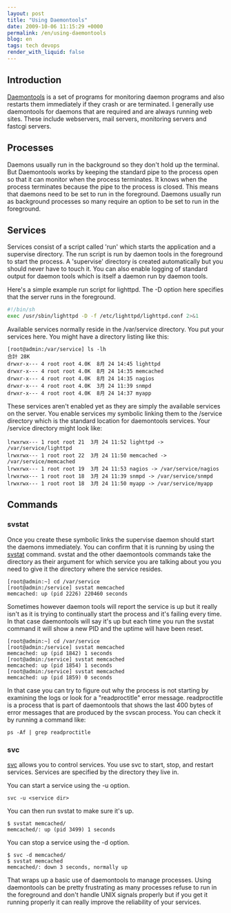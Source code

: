 ```yaml
---
layout: post
title: "Using Daemontools"
date: 2009-10-06 11:15:29 +0000
permalink: /en/using-daemontools
blog: en
tags: tech devops
render_with_liquid: false
---
```


## Introduction

[Daemontools](http://cr.yp.to/daemontools.html) is a set of programs for
monitoring daemon programs and also restarts them immediately if they
crash or are terminated. I generally use daemontools for daemons that
are required and are always running web sites. These include webservers,
mail servers, monitoring servers and fastcgi servers.

## Processes

Daemons usually run in the background so they don't hold up the
terminal. But Daemontools works by keeping the standard pipe to the
process open so that it can monitor when the process terminates. It
knows when the process terminates because the pipe to the process is
closed. This means that daemons need to be set to run in the foreground.
Daemons usually run as background processes so many require an option to
be set to run in the foreground.

## Services

Services consist of a script called 'run' which starts the application
and a supervise directory. The run script is run by daemon tools in the
foreground to start the process. A 'supervise' directory is created
automatically but you should never have to touch it. You can also enable
logging of standard output for daemon tools which is itself a daemon run
by daemon tools.

Here's a simple example run script for lighttpd. The -D option here
specifies that the server runs in the foreground.

```bash
#!/bin/sh
exec /usr/sbin/lighttpd -D -f /etc/lighttpd/lighttpd.conf 2>&1
```

Available services normally reside in the /var/service directory. You
put your services here. You might have a directory listing like this:

```text
[root@admin:/var/service] ls -lh
合計 28K
drwxr-x--- 4 root root 4.0K  8月 24 14:45 lighttpd
drwxr-x--- 4 root root 4.0K  8月 24 14:35 memcached
drwxr-x--- 4 root root 4.0K  8月 24 14:35 nagios
drwxr-x--- 4 root root 4.0K  3月 24 11:39 snmpd
drwxr-x--- 4 root root 4.0K  8月 24 14:37 myapp
```

These services aren't enabled yet as they are simply the available
services on the server. You enable services my symbolic linking them to
the /service directory which is the standard location for daemontools
services. Your /service directory might look like:

```text
lrwxrwx--- 1 root root 21  3月 24 11:52 lighttpd -> /var/service/lighttpd
lrwxrwx--- 1 root root 22  3月 24 11:50 memcached -> /var/service/memcached
lrwxrwx--- 1 root root 19  3月 24 11:53 nagios -> /var/service/nagios
lrwxrwx--- 1 root root 18  3月 24 11:39 snmpd -> /var/service/snmpd
lrwxrwx--- 1 root root 18  3月 24 11:50 myapp -> /var/service/myapp
```

## Commands

### svstat

Once you create these symbolic links the supervise daemon should start
the daemons immediately. You can confirm that it is running by using the
[svstat](http://cr.yp.to/daemontools/svstat.html) command. svstat and
the other daemontools commands take the directory as their argument for
which service you are talking about you you need to give it the
directory where the service resides.

```text
[root@admin:~] cd /var/service
[root@admin:/service] svstat memcached
memcached: up (pid 2226) 220460 seconds
```

Sometimes however daemon tools will report the service is up but it
really isn't as it is trying to continually start the process and it's
failing every time. In that case daemontools will say it's up but each
time you run the svstat command it will show a new PID and the uptime
will have been reset.

```text
[root@admin:~] cd /var/service
[root@admin:/service] svstat memcached
memcached: up (pid 1842) 1 seconds
[root@admin:/service] svstat memcached
memcached: up (pid 1854) 1 seconds
[root@admin:/service] svstat memcached
memcached: up (pid 1859) 0 seconds
```

In that case you can try to figure out why the process is not starting
by examining the logs or look for a "readproctitle" error message.
readproctitle is a process that is part of daemontools that shows the
last 400 bytes of error messages that are produced by the svscan
process. You can check it by running a command like:

```text
ps -Af | grep readproctitle
```

### svc

[svc](http://cr.yp.to/daemontools/svc.html) allows you to control
services. You use svc to start, stop, and restart services. Services are
specified by the directory they live in.

You can start a service using the -u option.

```text
svc -u <service dir>
```

You can then run svstat to make sure it's up.

```text
$ svstat memcached/
memcached/: up (pid 3499) 1 seconds
```

You can stop a service using the -d option.

```text
$ svc -d memcached/
$ svstat memcached
memcached/: down 3 seconds, normally up
```

That wraps up a basic use of daemontools to manage processes. Using
daemontools can be pretty frustrating as many processes refuse to run in
the foreground and don't handle UNIX signals properly but if you get it
running properly it can really improve the reliability of your services.
